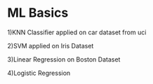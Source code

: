 # ML Basics
1)KNN Classifier applied on car dataset from uci

2)SVM applied on Iris Dataset

3)Linear Regression on Boston Dataset

4)Logistic Regression
